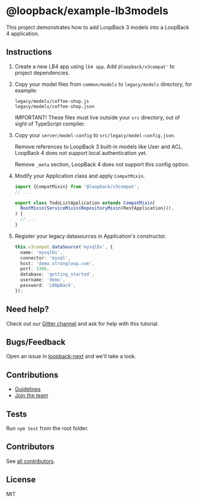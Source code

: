 # @loopback/example-lb3models

This project demonstrates how to add LoopBack 3 models into a LoopBack 4
application.

## Instructions

1. Create a new LB4 app using `lb4 app`. Add `@loopback/v3compat'` to project
   dependencies.

2. Copy your model files from `common/models` to `legacy/models` directory, for
   example:

   ```text
   legacy/models/coffee-shop.js
   legacy/models/coffee-shop.json
   ```

   IMPORTANT! These files must live outside your `src` directory, out of sight
   of TypeScript compiler.

3. Copy your `server/model-config` to `src/legacy/model-config.json`.

   Remove references to LoopBack 3 built-in models like User and ACL. LoopBack 4
   does not support local authentication yet.

   Remove `_meta` section, LoopBack 4 does not support this config option.

4. Modify your Application class and apply `CompatMixin`.

   ```ts
   import {CompatMixin} from '@loopback/v3compat';
   // ...

   export class TodoListApplication extends CompatMixin(
     BootMixin(ServiceMixin(RepositoryMixin(RestApplication))),
   ) {
     // ...
   }
   ```

5. Register your legacy datasources in Application's constructor.

   ```ts
   this.v3compat.dataSource('mysqlDs', {
     name: 'mysqlDs',
     connector: 'mysql',
     host: 'demo.strongloop.com',
     port: 3306,
     database: 'getting_started',
     username: 'demo',
     password: 'L00pBack',
   });
   ```

## Need help?

Check out our [Gitter channel](https://gitter.im/strongloop/loopback) and ask
for help with this tutorial.

## Bugs/Feedback

Open an issue in [loopback-next](https://github.com/strongloop/loopback-next)
and we'll take a look.

## Contributions

- [Guidelines](https://github.com/strongloop/loopback-next/blob/master/docs/CONTRIBUTING.md)
- [Join the team](https://github.com/strongloop/loopback-next/issues/110)

## Tests

Run `npm test` from the root folder.

## Contributors

See
[all contributors](https://github.com/strongloop/loopback-next/graphs/contributors).

## License

MIT

